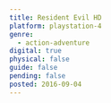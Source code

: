 ```yaml
---
title: Resident Evil HD
platform: playstation-4
genre:
  - action-adventure
digital: true
physical: false
guide: false
pending: false
posted: 2016-09-04
---
```

